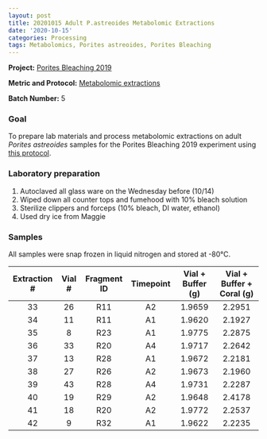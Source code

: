 ```yaml
---
layout: post
title: 20201015 Adult P.astreoides Metabolomic Extractions
date: '2020-10-15'
categories: Processing
tags: Metabolomics, Porites astreoides, Porites Bleaching
---
```


**Project:** [Porites Bleaching 2019](https://github.com/kevinhwong1/Porites_Rim_Bleaching_2019)

**Metric and Protocol:** [Metabolomic extractions](https://kevinhwong1.github.io/KevinHWong_Notebook/Metabolomics-P-astreoides-sample-prep/)

**Batch Number:** 5

### Goal
To prepare lab materials and process metabolomic extractions on adult *Porites astreoides* samples for the Porites Bleaching 2019 experiment using [this protocol](https://kevinhwong1.github.io/KevinHWong_Notebook/Metabolomics-P-astreoides-sample-prep/).

### Laboratory preparation

1. Autoclaved all glass ware on the Wednesday before (10/14)
2. Wiped down all counter tops and fumehood with 10% bleach solution
3. Sterilize clippers and forceps (10% bleach, DI water, ethanol)
4. Used dry ice from Maggie

### Samples

All samples were snap frozen in liquid nitrogen and stored at -80&deg;C.

| Extraction # 	| Vial # 	| Fragment ID 	| Timepoint 	| Vial + Buffer (g) 	| Vial + Buffer + Coral (g) 	|
|:------------:	|:------:	|:-----------:	|:---------:	|:-----------------:	|:-------------------------:	|
|      33      	|   26   	|     R11     	|     A2    	|       1.9659      	|           2.2951          	|
|      34      	|   11   	|     R11     	|     A1    	|       1.9620      	|           2.1927          	|
|      35      	|    8   	|     R23     	|     A1    	|       1.9775      	|           2.2875          	|
|      36      	|   33   	|     R20     	|     A4    	|       1.9717      	|           2.2642          	|
|      37      	|   13   	|     R28     	|     A1    	|       1.9672      	|           2.2181          	|
|      38      	|   27   	|     R26     	|     A2    	|       1.9673      	|           2.1960          	|
|      39      	|   43   	|     R28     	|     A4    	|       1.9731      	|           2.2287          	|
|      40      	|   19   	|     R29     	|     A2    	|       1.9648      	|           2.4178          	|
|      41      	|   18   	|     R20     	|     A2    	|       1.9772      	|           2.2537          	|
|      42      	|    9   	|     R32     	|     A1    	|       1.9622      	|           2.2235          	|
